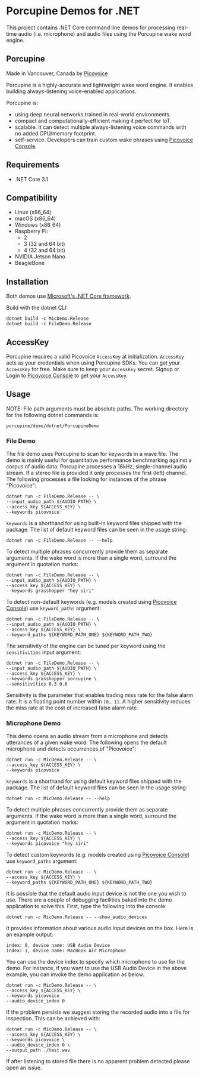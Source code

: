 # Porcupine Demos for .NET

This project contains .NET Core command line demos for processing real-time audio (i.e. microphone) and audio files using the Porcupine wake word engine.

## Porcupine

Made in Vancouver, Canada by [Picovoice](https://picovoice.ai)

Porcupine is a highly-accurate and lightweight wake word engine. It enables building always-listening voice-enabled
applications. 

Porcupine is:

- using deep neural networks trained in real-world environments.
- compact and computationally-efficient making it perfect for IoT.
- scalable. It can detect multiple always-listening voice commands with no added CPU/memory footprint.
- self-service. Developers can train custom wake phrases using [Picovoice Console](https://console.picovoice.ai/).

## Requirements

- .NET Core 3.1

## Compatibility

- Linux (x86_64)
- macOS (x86_64)
- Windows (x86_64)
- Raspberry Pi:
  - 2
  - 3 (32 and 64 bit)
  - 4 (32 and 64 bit)
- NVIDIA Jetson Nano
- BeagleBone

## Installation

Both demos use [Microsoft's .NET Core framework](https://dotnet.microsoft.com/download).

Build with the dotnet CLI:

```console
dotnet build -c MicDemo.Release
dotnet build -c FileDemo.Release
```

## AccessKey

Porcupine requires a valid Picovoice `AccessKey` at initialization. `AccessKey` acts as your credentials when using Porcupine SDKs.
You can get your `AccessKey` for free. Make sure to keep your `AccessKey` secret.
Signup or Login to [Picovoice Console](https://console.picovoice.ai/) to get your `AccessKey`.

## Usage

NOTE: File path arguments must be absolute paths. The working directory for the following dotnet commands is:

```console
porcupine/demo/dotnet/PorcupineDemo
```

### File Demo

The file demo uses Porcupine to scan for keywords in a wave file. The demo is mainly useful for quantitative performance benchmarking against a corpus of audio data. 
Porcupine processes a 16kHz, single-channel audio stream. If a stereo file is provided it only processes the first (left) channel. 
The following processes a file looking for instances of the phrase "Picovoice":

```console
dotnet run -c FileDemo.Release -- \
--input_audio_path ${AUDIO_PATH} \
--access_key ${ACCESS_KEY} \
--keywords picovoice
```

`keywords` is a shorthand for using built-in keyword files shipped with the package. The list of default keyword files can be seen in the usage string:

```console
dotnet run -c FileDemo.Release -- --help
```

To detect multiple phrases concurrently provide them as separate arguments. If the wake word is more than a single word, surround the argument in quotation marks:

```console
dotnet run -c FileDemo.Release -- \ 
--input_audio_path ${AUDIO_PATH} \
--access_key ${ACCESS_KEY} \
--keywords grasshopper "hey siri"
```

To detect non-default keywords (e.g. models created using [Picovoice Console](https://console.picovoice.ai/))
use `keyword_paths` argument:

```console
dotnet run -c FileDemo.Release -- \ 
--input_audio_path ${AUDIO_PATH} \
--access_key ${ACCESS_KEY} \
--keyword_paths ${KEYWORD_PATH_ONE} ${KEYWORD_PATH_TWO}
```

The sensitivity of the engine can be tuned per keyword using the `sensitivities` input argument:

```console
dotnet run -c FileDemo.Release -- \ 
--input_audio_path ${AUDIO_PATH} \
--access_key ${ACCESS_KEY} \
--keywords grasshopper porcupine \ 
--sensitivities 0.3 0.6
```

Sensitivity is the parameter that enables trading miss rate for the false alarm rate. It is a floating point number within
`[0, 1]`. A higher sensitivity reduces the miss rate at the cost of increased false alarm rate.

### Microphone Demo

This demo opens an audio stream from a microphone and detects utterances of a given wake word. The following opens the default
microphone and detects occurrences of "Picovoice":

```console
dotnet run -c MicDemo.Release -- \ 
--access_key ${ACCESS_KEY} \ 
--keywords picovoice
```

`keywords` is a shorthand for using default keyword files shipped with the package. The list of default keyword files
can be seen in the usage string:

```console
dotnet run -c MicDemo.Release -- --help
```

To detect multiple phrases concurrently provide them as separate arguments. If the wake word is more than a single word, surround the argument in quotation marks:

```console
dotnet run -c MicDemo.Release -- \ 
--access_key ${ACCESS_KEY} \ 
--keywords picovoice "hey siri"
```

To detect custom keywords (e.g. models created using [Picovoice Console](https://console.picovoice.ai/)) use `keyword_paths` argument:

```console
dotnet run -c MicDemo.Release -- \ 
--access_key ${ACCESS_KEY} \ 
--keyword_paths ${KEYWORD_PATH_ONE} ${KEYWORD_PATH_TWO}
```

It is possible that the default audio input device is not the one you wish to use. There are a couple
of debugging facilities baked into the demo application to solve this. First, type the following into the console:

```console
dotnet run -c MicDemo.Release -- --show_audio_devices
```

It provides information about various audio input devices on the box. Here is an example output:

```
index: 0, device name: USB Audio Device
index: 1, device name: MacBook Air Microphone
``` 

You can use the device index to specify which microphone to use for the demo. For instance, if you want to use the USB Audio Device in the above example, you can invoke the demo application as below:

```console
dotnet run -c MicDemo.Release -- \ 
--access_key ${ACCESS_KEY} \  
--keywords picovoice 
--audio_device_index 0
```

If the problem persists we suggest storing the recorded audio into a file for inspection. This can be achieved with:

```console
dotnet run -c MicDemo.Release -- \ 
--access_key ${ACCESS_KEY} \ 
--keywords picovoice \
--audio_device_index 0 \
--output_path ./test.wav
```

If after listening to stored file there is no apparent problem detected please open an issue.
